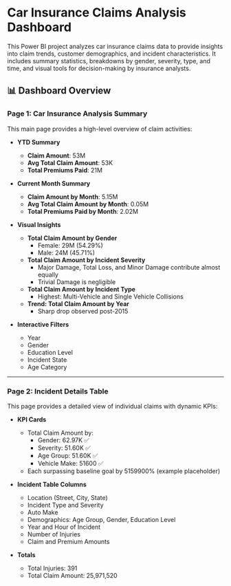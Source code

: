 # Car Insurance Claims Analysis Dashboard

This Power BI project analyzes car insurance claims data to provide insights into claim trends, customer demographics, and incident characteristics. It includes summary statistics, breakdowns by gender, severity, type, and time, and visual tools for decision-making by insurance analysts.

## 📊 Dashboard Overview

### Page 1: **Car Insurance Analysis Summary**

This main page provides a high-level overview of claim activities:

- **YTD Summary**
  - **Claim Amount**: 53M
  - **Avg Total Claim Amount**: 53K
  - **Total Premiums Paid**: 21M

- **Current Month Summary**
  - **Claim Amount by Month**: 5.15M
  - **Avg Total Claim Amount by Month**: 0.05M
  - **Total Premiums Paid by Month**: 2.02M

- **Visual Insights**
  - **Total Claim Amount by Gender**
    - Female: 29M (54.29%)
    - Male: 24M (45.71%)
  - **Total Claim Amount by Incident Severity**
    - Major Damage, Total Loss, and Minor Damage contribute almost equally
    - Trivial Damage is negligible
  - **Total Claim Amount by Incident Type**
    - Highest: Multi-Vehicle and Single Vehicle Collisions
  - **Trend: Total Claim Amount by Year**
    - Sharp drop observed post-2015

- **Interactive Filters**
  - Year
  - Gender
  - Education Level
  - Incident State
  - Age Category

---

### Page 2: **Incident Details Table**

This page provides a detailed view of individual claims with dynamic KPIs:

- **KPI Cards**
  - Total Claim Amount by:
    - Gender: 62.97K ✅
    - Severity: 51.60K ✅
    - Age Group: 51.60K ✅
    - Vehicle Make: 51600 ✅
  - Each surpassing baseline goal by 5159900% (example placeholder)

- **Incident Table Columns**
  - Location (Street, City, State)
  - Incident Type and Severity
  - Auto Make
  - Demographics: Age Group, Gender, Education Level
  - Year and Hour of Incident
  - Number of Injuries
  - Claim and Premium Amounts

- **Totals**
  - Total Injuries: 391
  - Total Claim Amount: 25,971,520
